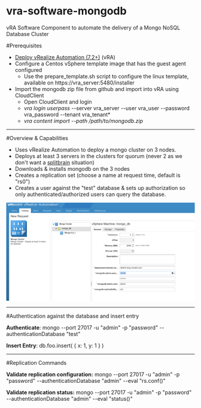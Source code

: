 # vra-software-mongodb
vRA Software Component to automate the delivery of a Mongo NoSQL Database Cluster

#Prerequisites

 - [Deploy vRealize Automation (7.2+)](https://my.vmware.com/group/vmware/details?downloadGroup=VRA-720&productId=624) (vRA)
 - Configure a Centos vSphere template image that has the guest agent configured
	 - Use the prepare_template.sh script to configure the linux template, available on https://vra_server:5480/installer
 - Import the mongodb zip file from github and import into vRA using CloudClient
	 - Open CloudClient and login
	 - *vra login userpass* --server vra_server --user vra_user --password vra_password --tenant vra_tenant*
	 - *vra content import --path /path/to/mongodb.zip*


----------


#Overview & Capabilities

 - Uses vRealize Automation to deploy a mongo cluster on 3 nodes.
 - Deploys at least 3 servers in the clusters for quorum (never 2 as we don't want a [splitbrain](https://en.wikipedia.org/wiki/Split-brain_%28computing%29) situation)
 - Downloads & installs mongodb on the 3 nodes
 - Creates a replication set (choose a name at request time, default is "rs0")
 - Creates a user against the "test" database & sets up authorization so only authenticated/authorized users can query the database.

![Screenshot](https://github.com/clearascloud/vra-software-mongodb/blob/master/images/MongoDb-Screenshot.png)


----------


#Authentication against the database and insert entry

**Authenticate**:
mongo --port 27017 -u "admin" -p "password" --authenticationDatabase "test"

**Insert Entry**:
db.foo.insert( { x: 1, y: 1 } )


----------


#Replication Commands

**Validate replication configuration:**
mongo --port 27017 -u "admin" -p "password" --authenticationDatabase "admin" --eval "rs.conf()"

**Validate replication status:**
mongo --port 27017 -u "admin" -p "password" --authenticationDatabase "admin" --eval "status()"


